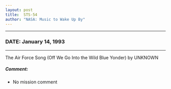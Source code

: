 ```yaml
---
layout: post
title:  STS-54
author: "NASA: Music to Wake Up By"
---
```


----
### DATE: January 14, 1993
----
The Air Force Song  (Off We Go Into the Wild Blue Yonder) by UNKNOWN

##### Comment:
* No mission comment
